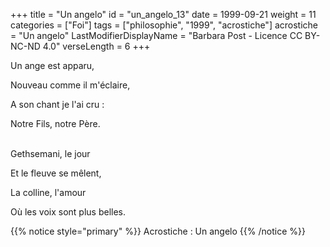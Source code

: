 +++
title = "Un angelo"
id = "un_angelo_13"
date = 1999-09-21
weight = 11
categories = ["Foi"]
tags = ["philosophie", "1999", "acrostiche"]
acrostiche = "Un angelo"
LastModifierDisplayName = "Barbara Post - Licence CC BY-NC-ND 4.0"
verseLength = 6
+++

Un ange est apparu,

Nouveau comme il m'éclaire,

A son chant je l'ai cru :

Notre Fils, notre Père.

 \
Gethsemani, le jour

Et le fleuve se mêlent,

La colline, l'amour

Où les voix sont plus belles.

{{% notice style="primary" %}}
Acrostiche : Un angelo
{{% /notice %}}
